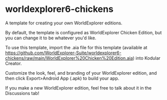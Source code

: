 # worldexplorer6-chickens
A template for creating your own WorldExplorer editions.

By default, the template is configured as WorldExplorer Chicken Edition, but you can change it to be whatever you'd like.

To use this template, import the .aia file for this template (available at https://github.com/WorldExplorer-Suite/worldexplorer6-chickens/raw/main/WorldExplorer%20Chicken%20Edition.aia) into Kodular Creator.

Customize the look, feel, and branding of your WorldExplorer edition, and then click Export>Android App (.apk) to build your app.

If you make a new WorldExplorer edition, feel free to talk about it in the Discussions tab!
